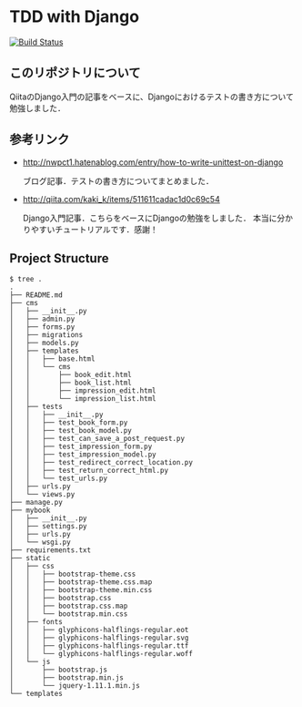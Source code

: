 # TDD with Django

[![Build Status](https://travis-ci.org/c-bata/TDD-with-Django.svg)](https://travis-ci.org/c-bata/TDD-with-Django)

## このリポジトリについて

QiitaのDjango入門の記事をベースに、Djangoにおけるテストの書き方について勉強しました．

## 参考リンク

* http://nwpct1.hatenablog.com/entry/how-to-write-unittest-on-django

    ブログ記事．テストの書き方についてまとめました．
    
* http://qiita.com/kaki_k/items/511611cadac1d0c69c54

    Django入門記事．こちらをベースにDjangoの勉強をしました．
    本当に分かりやすいチュートリアルです．感謝！


## Project Structure

```
$ tree .
.
├── README.md
├── cms
│   ├── __init__.py
│   ├── admin.py
│   ├── forms.py
│   ├── migrations
│   ├── models.py
│   ├── templates
│   │   ├── base.html
│   │   └── cms
│   │       ├── book_edit.html
│   │       ├── book_list.html
│   │       ├── impression_edit.html
│   │       └── impression_list.html
│   ├── tests
│   │   ├── __init__.py
│   │   ├── test_book_form.py
│   │   ├── test_book_model.py
│   │   ├── test_can_save_a_post_request.py
│   │   ├── test_impression_form.py
│   │   ├── test_impression_model.py
│   │   ├── test_redirect_correct_location.py
│   │   ├── test_return_correct_html.py
│   │   └── test_urls.py
│   ├── urls.py
│   └── views.py
├── manage.py
├── mybook
│   ├── __init__.py
│   ├── settings.py
│   ├── urls.py
│   └── wsgi.py
├── requirements.txt
├── static
│   ├── css
│   │   ├── bootstrap-theme.css
│   │   ├── bootstrap-theme.css.map
│   │   ├── bootstrap-theme.min.css
│   │   ├── bootstrap.css
│   │   ├── bootstrap.css.map
│   │   └── bootstrap.min.css
│   ├── fonts
│   │   ├── glyphicons-halflings-regular.eot
│   │   ├── glyphicons-halflings-regular.svg
│   │   ├── glyphicons-halflings-regular.ttf
│   │   └── glyphicons-halflings-regular.woff
│   └── js
│       ├── bootstrap.js
│       ├── bootstrap.min.js
│       └── jquery-1.11.1.min.js
└── templates
```